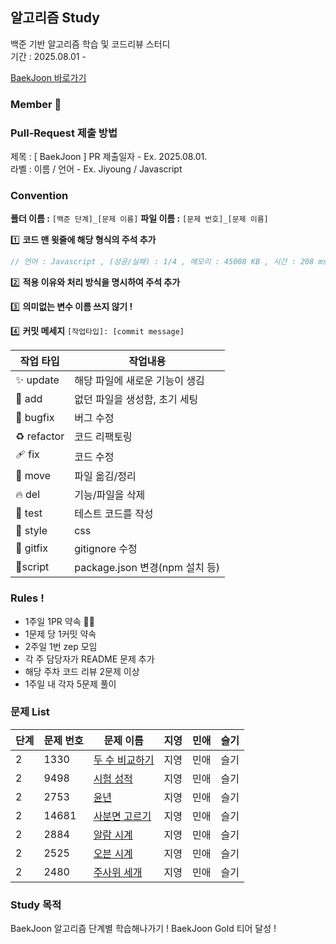 ## 알고리즘 Study

백준 기반 알고리즘 학습 및 코드리뷰 스터디<br>
기간 : 2025.08.01 -

[BaekJoon 바로가기](https://www.acmicpc.net/step)

### Member 👥

### Pull-Request 제출 방법

제목 : [ BaekJoon ] PR 제출일자 - Ex. 2025.08.01.<br>
라벨 : 이름 / 언어 - Ex. Jiyoung / Javascript

### Convention

**폴더 이름 :** `[백준 단계]_[문제 이름]`
**파일 이름 :** `[문제 번호]_[문제 이름]`

1️⃣ **코드 맨 윗줄에 해당 형식의 주석 추가**

```js
// 언어 : Javascript , (성공/실패) : 1/4 , 메모리 : 45008 KB , 시간 : 208 ms
```

2️⃣ **적용 이유와 처리 방식을 명시하여 주석 추가**

3️⃣ **의미없는 변수 이름 쓰지 않기 !**

4️⃣ **커밋 메세지** `[작업타입]: [commit message]`

| 작업 타입   | 작업내용                       |
| ----------- | ------------------------------ |
| ✨ update   | 해당 파일에 새로운 기능이 생김 |
| 🎉 add      | 없던 파일을 생성함, 초기 세팅  |
| 🐛 bugfix   | 버그 수정                      |
| ♻️ refactor | 코드 리팩토링                  |
| 🩹 fix      | 코드 수정                      |
| 🚚 move     | 파일 옮김/정리                 |
| 🔥 del      | 기능/파일을 삭제               |
| 🍻 test     | 테스트 코드를 작성             |
| 💄 style    | css                            |
| 🙈 gitfix   | gitignore 수정                 |
| 🔨script    | package.json 변경(npm 설치 등) |

### Rules !

- 1주일 1PR 약속 💪🏻
- 1문제 당 1커밋 약속
- 2주일 1번 zep 모임
- 각 주 담당자가 README 문제 추가
- 해당 주차 코드 리뷰 2문제 이상
- 1주일 내 각자 5문제 풀이

### 문제 List

| 단계 | 문제 번호 | 문제 이름                                              | 지영 | 민애 | 슬기 |
| ---- | --------- | ------------------------------------------------------ | ---- | ---- | ---- |
| 2    | 1330      | [두 수 비교하기](https://www.acmicpc.net/problem/1330) | 지영 | 민애 | 슬기 |
| 2    | 9498      | [시험 성적](https://www.acmicpc.net/problem/9498)      | 지영 | 민애 | 슬기 |
| 2    | 2753      | [윤년](https://www.acmicpc.net/problem/2753)           | 지영 | 민애 | 슬기 |
| 2    | 14681     | [사분면 고르기](https://www.acmicpc.net/problem/14681) | 지영 | 민애 | 슬기 |
| 2    | 2884      | [알람 시계](https://www.acmicpc.net/problem/2884)      | 지영 | 민애 | 슬기 |
| 2    | 2525      | [오븐 시계](https://www.acmicpc.net/problem/2525)      | 지영 | 민애 | 슬기 |
| 2    | 2480      | [주사위 세개](https://www.acmicpc.net/problem/2884)    | 지영 | 민애 | 슬기 |

### Study 목적

BaekJoon 알고리즘 단계별 학습해나가기 !
BaekJoon Gold 티어 달성 !
